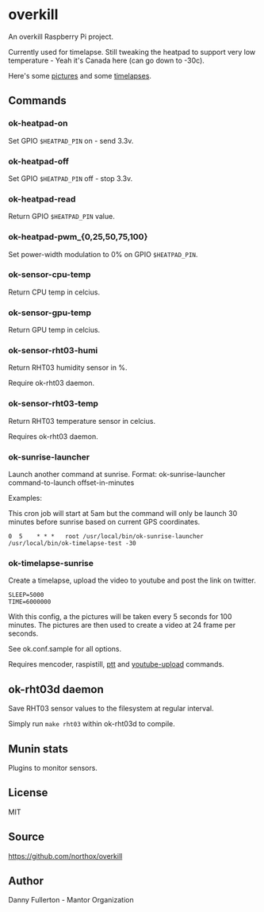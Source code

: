 # overkill
An overkill Raspberry Pi project.

Currently used for timelapse. Still tweaking the heatpad to support very low temperature - Yeah it's Canada here (can go down to -30c).

Here's some [pictures](https://plus.google.com/photos/113754991837021958718/albums/5970466140155217569) and some [timelapses](https://twitter.com/RasPimelapse).

## Commands

### ok-heatpad-on
Set GPIO `$HEATPAD_PIN` on - send 3.3v.

### ok-heatpad-off
Set GPIO `$HEATPAD_PIN` off - stop 3.3v.

### ok-heatpad-read
Return GPIO `$HEATPAD_PIN` value.

### ok-heatpad-pwm_{0,25,50,75,100}
Set power-width modulation to 0% on GPIO `$HEATPAD_PIN`.

### ok-sensor-cpu-temp
Return CPU temp in celcius.

### ok-sensor-gpu-temp
Return GPU temp in celcius.

### ok-sensor-rht03-humi
Return RHT03 humidity sensor in %.

Require ok-rht03 daemon.

### ok-sensor-rht03-temp
Return RHT03 temperature sensor in celcius.

Requires ok-rht03 daemon.

### ok-sunrise-launcher
Launch another command at sunrise. Format: ok-sunrise-launcher command-to-launch offset-in-minutes

Examples:

This cron job will start at 5am but the command will only be launch 30 minutes before sunrise based on current GPS coordinates.
    
    0  5	* * *	root /usr/local/bin/ok-sunrise-launcher /usr/local/bin/ok-timelapse-test -30

### ok-timelapse-sunrise
Create a timelapse, upload the video to youtube and post the link on twitter.

    SLEEP=5000
    TIME=6000000

With this config, a the pictures will be taken every 5 seconds for 100 minutes. The pictures are then used to create a video at 24 frame per seconds.

See ok.conf.sample for all options.

Requires mencoder, raspistill, [ptt](http://mike.verdone.ca/twitter/) and [youtube-upload](https://code.google.com/p/youtube-upload/) commands.

## ok-rht03d daemon
Save RHT03 sensor values to the filesystem at regular interval.

Simply run `make rht03` within ok-rht03d to compile.

## Munin stats
Plugins to monitor sensors.

## License
MIT

## Source
https://github.com/northox/overkill

## Author
Danny Fullerton - Mantor Organization
